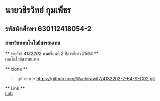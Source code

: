 # นายวชิรวิทย์ กุมเพ็ชร

## รหัสนักศึกษา 630112418054-2

### สาขาวิชาเทคโนโลยีสารสนเทศ

** รายวิชา *4132202* ภาคเรียนที่ *2* ปีการศึกาา *2564* **  
เทคโนโลยีสารสนเทศ

** clone **  

> git clone https://github.com/Wachirawit7/4132202-2-64-SEC02.git

** Link **  
[Lab](https://github.com/Wachirawit7/4132202-2-64-SEC02/tree/main/LAB1)